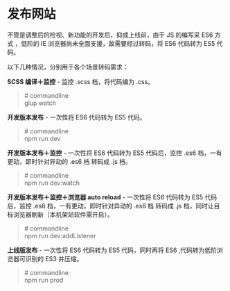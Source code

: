 # 发布网站

不管是调整后的检视、新功能的开发后、抑或上线前，由于 JS 的编写采 ES6 方式 ，低阶的 IE 浏览器尚未全面支援，故需要经过转码，将 ES6 代码转为 ES5 代码。



以下几种情况，分别用于各个场景转码需求：

**SCSS 编译＋监控** - 监控 .scss 档，将代码编为 .css。

> \# commandline  
> glup watch

**开发版本发布** - 一次性将 ES6 代码转为 ES5 代码。

> \# commandline  
> npm run dev

**开发版本发布＋监控** - 一次性将 ES6 代码转为 ES5 代码后，监控 .es6 档，一有更动，即时针对异动的 .es6 档 转码成 .js 档。

> \# commandline  
> npm run dev:watch

**开发版本发布＋监控＋浏览器 auto reload** - 一次性将 ES6 代码转为 ES5 代码后，监控 .es6 档，一有更动，即时针对异动的 .es6 档 转码成 .js 档，同时让目标浏览器刷新（本机架站软件需开启）。

> \# commandline  
> npm run dev:addListener

**上线版发布** - 一次性将 ES6 代码转为 ES5 代码，同时再将 ES6 ,代码转为低阶浏览器可识别的 ES3 并压缩。

> \# commandline  
> npm run prod



